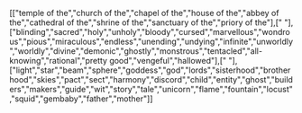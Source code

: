 [["temple of the","church of the","chapel of the","house of the","abbey of the","cathedral of the","shrine of the","sanctuary of the","priory of the"],[" "],["blinding","sacred","holy","unholy","bloody","cursed","marvellous","wondrous","pious","miraculous","endless","unending","undying","infinite","unworldly","worldly","divine","demonic","ghostly","monstrous","tentacled","all-knowing","rational","pretty good","vengeful","hallowed"],[" "],["light","star","beam","sphere","goddess","god","lords","sisterhood","brotherhood","skies","pact","sect","harmony","discord","child","entity","ghost","builders","makers","guide","wit","story","tale","unicorn","flame","fountain","locust","squid","gembaby","father","mother"]]